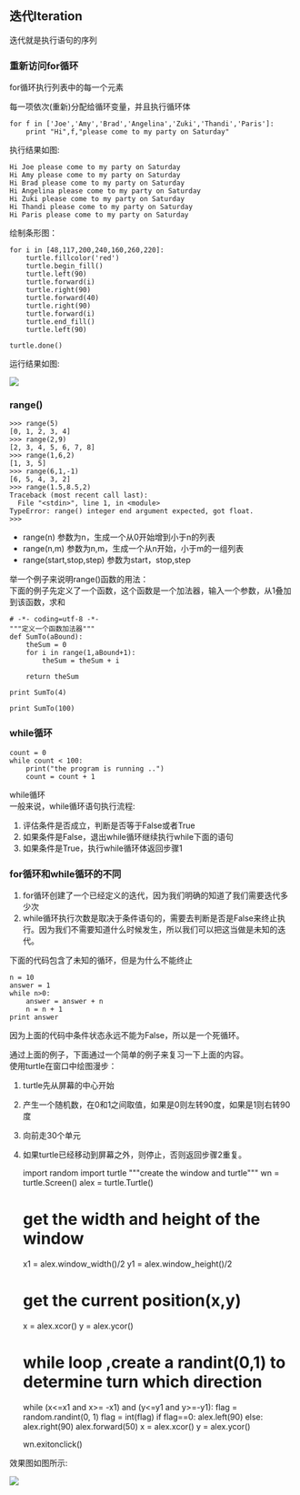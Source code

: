 ## 迭代Iteration ##
迭代就是执行语句的序列  

### 重新访问for循环 ###
for循环执行列表中的每一个元素  

每一项依次(重新)分配给循环变量，并且执行循环体  

	for f in ['Joe','Amy','Brad','Angelina','Zuki','Thandi','Paris']:
	    print "Hi",f,"please come to my party on Saturday"

执行结果如图:  

	Hi Joe please come to my party on Saturday
	Hi Amy please come to my party on Saturday
	Hi Brad please come to my party on Saturday
	Hi Angelina please come to my party on Saturday
	Hi Zuki please come to my party on Saturday
	Hi Thandi please come to my party on Saturday
	Hi Paris please come to my party on Saturday

绘制条形图：

	for i in [48,117,200,240,160,260,220]:
	    turtle.fillcolor('red')
	    turtle.begin_fill()
	    turtle.left(90)
	    turtle.forward(i)
	    turtle.right(90)
	    turtle.forward(40)
	    turtle.right(90)
	    turtle.forward(i)
	    turtle.end_fill()
	    turtle.left(90)
	
	turtle.done()

运行结果如图:

![](http://i.imgur.com/xZNLtgR.png)

### range() ###

	>>> range(5)
	[0, 1, 2, 3, 4]
	>>> range(2,9)
	[2, 3, 4, 5, 6, 7, 8]
	>>> range(1,6,2)
	[1, 3, 5]
	>>> range(6,1,-1)
	[6, 5, 4, 3, 2]
	>>> range(1.5,8.5,2)
	Traceback (most recent call last):
	  File "<stdin>", line 1, in <module>
	TypeError: range() integer end argument expected, got float.
	>>>

* range(n) 参数为n，生成一个从0开始增到小于n的列表  
* range(n,m) 参数为n,m，生成一个从n开始，小于m的一组列表  
* range(start,stop,step) 参数为start，stop,step

举一个例子来说明range()函数的用法：  
下面的例子先定义了一个函数，这个函数是一个加法器，输入一个参数，从1叠加到该函数，求和  

	# -*- coding=utf-8 -*-
	"""定义一个函数加法器"""
	def SumTo(aBound):
	    theSum = 0
	    for i in range(1,aBound+1):
	        theSum = theSum + i
	
	    return theSum
	
	print SumTo(4)
	
	print SumTo(100)

### while循环 ###

	count = 0
	while count < 100:
		print("the program is running ..")
		count = count + 1

while循环  
一般来说，while循环语句执行流程:  
1. 评估条件是否成立，判断是否等于False或者True  
2. 如果条件是False，退出while循环继续执行while下面的语句  
3. 如果条件是True，执行while循环体返回步骤1  

### for循环和while循环的不同 ###
1. for循环创建了一个已经定义的迭代，因为我们明确的知道了我们需要迭代多少次  
2. while循环执行次数是取决于条件语句的，需要去判断是否是False来终止执行。因为我们不需要知道什么时候发生，所以我们可以把这当做是未知的迭代。  

下面的代码包含了未知的循环，但是为什么不能终止

	n = 10
	answer = 1
	while n>0:
		answer = answer + n
		n = n + 1
	print answer

因为上面的代码中条件状态永远不能为False，所以是一个死循环。  

通过上面的例子，下面通过一个简单的例子来复习一下上面的内容。  
使用turtle在窗口中绘图漫步：  
1. turtle先从屏幕的中心开始  
2. 产生一个随机数，在0和1之间取值，如果是0则左转90度，如果是1则右转90度  
3. 向前走30个单元  
4. 如果turtle已经移动到屏幕之外，则停止，否则返回步骤2重复。  

	import random
	import turtle
	"""create the window and turtle"""
	wn = turtle.Screen()
	alex = turtle.Turtle()
	# get the width and height of the window
	x1 = alex.window_width()/2
	y1 = alex.window_height()/2
	# get the current position(x,y)
	x = alex.xcor()
	y = alex.ycor()
	# while loop ,create a randint(0,1) to determine turn which direction
	while (x<=x1 and x>= -x1) and (y<=y1 and y>=-y1):
	    flag = random.randint(0, 1)
	    flag = int(flag)
	    if flag==0:
	        alex.left(90)
	    else:
	        alex.right(90)
	    alex.forward(50)
	    x = alex.xcor()
	    y = alex.ycor()
	
	wn.exitonclick()


效果图如图所示:  
  
![](http://i.imgur.com/oo1fUgR.png)